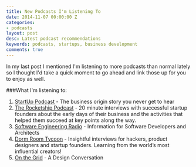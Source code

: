 ```yaml
---
title: New Podcasts I'm Listening To
date: 2014-11-07 00:00:00 Z
categories:
- podcasts
layout: post
desc: Latest podcast recommendations
keywords: podcasts, startups, business development
comments: true
---
```


In my last post I mentioned I'm listening to more podcasts than normal lately so I thought I'd take a quick moment to go ahead and link those up for you to enjoy as well.

<!--more-->

###What I'm listening to:
1. [StartUp Podcast](http://www.hearstartup.com) - The business origin story you never get to hear
2. [The Rocketship Podcast](http://www.rocketship.fm) - 20 minute interviews with successful startup founders about the early days of their business and the activities that helped them succeed at key points along the way.
3. [Software Engineering Radio](http://www.se-radio.net) - Information for Software Developers and Architects
4. [Dorm Room Tycoon](http://www.drt.fm) - Insightful interviews for hackers, product designers and startup founders. Learning from the world’s most influential creators!
5. [On the Grid](http://www.5by5.tv/onthegrid) - A Design Conversation

